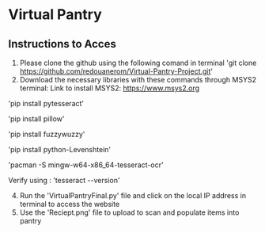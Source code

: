 # Virtual Pantry 

## Instructions to Acces

1. Please clone the github using the following comand in terminal
  'git clone https://github.com/redouanerom/Virtual-Pantry-Project.git'
2. Download the necessary libraries with these commands through MSYS2 terminal:
   Link to install MSYS2: https://www.msys2.org
   
  'pip install pytesseract'
  
  'pip install pillow'
  
  'pip install fuzzywuzzy'
  
  'pip install python-Levenshtein'
  
  'pacman -S mingw-w64-x86_64-tesseract-ocr'
  
  Verify using : 'tesseract --version'
  
4. Run the 'VirtualPantryFinal.py' file and click on the local IP address in terminal to access the website
5. Use the 'Reciept.png' file to upload to scan and populate items into pantry 
